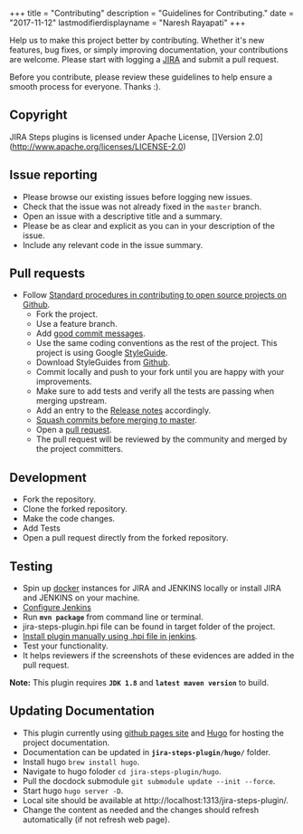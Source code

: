 +++
title = "Contributing"
description = "Guidelines for Contributing."
date = "2017-11-12"
lastmodifierdisplayname = "Naresh Rayapati"
+++

Help us to make this project better by contributing. Whether it's new features, bug fixes, or simply improving documentation, your contributions are welcome. Please start with logging a [JIRA][1] and submit a pull request.

Before you contribute, please review these guidelines to help ensure a smooth process for everyone. Thanks :).

## Copyright

JIRA Steps plugins is licensed under Apache License, []Version 2.0](http://www.apache.org/licenses/LICENSE-2.0)

## Issue reporting

* Please browse our existing issues before logging new issues.
* Check that the issue was not already fixed in the `master` branch.
* Open an issue with a descriptive title and a summary.
* Please be as clear and explicit as you can in your description of the issue.
* Include any relevant code in the issue summary.

## Pull requests

* Follow [Standard procedures in contributing to open source projects on Github][2].
  * Fork the project.
  * Use a feature branch.
  * Add [good commit messages][3].
  * Use the same coding conventions as the rest of the project. This project is using Google [StyleGuide](https://google.github.io/styleguide/javaguide.html).
  * Download StyleGuides from [Github](https://github.com/google/styleguide).
  * Commit locally and push to your fork until you are happy with your improvements.
  * Make sure to add tests and verify all the tests are passing when merging upstream.
  * Add an entry to the [Release notes][4] accordingly.
  * [Squash commits before merging to master][5].
  * Open a [pull request][6].
  * The pull request will be reviewed by the community and merged by the project committers.

## Development

* Fork the repository.
* Clone the forked repository.
* Make the code changes.
* Add Tests
* Open a pull request directly from the forked repository.

## Testing

* Spin up [docker](https://www.docker.com/) instances for JIRA and JENKINS locally or install JIRA and JENKINS on your machine.
* [Configure Jenkins](https://jenkinsci.github.io/jira-steps-plugin/config.html)
* Run **`mvn package`** from command line or terminal.
* jira-steps-plugin.hpi file can be found in target folder of the project.
* [Install plugin manually using .hpi file in jenkins](https://jenkins.io/doc/book/managing/plugins/#advanced-installation).
* Test your functionality.
* It helps reviewers if the screenshots of these evidences are added in the pull request.

**Note:** This plugin requires **`JDK 1.8`** and **`latest maven version`** to build.

## Updating Documentation

* This plugin currently using [github pages site](https://pages.github.com/) and [Hugo](http://gohugo.io/) for hosting the project documentation.
* Documentation can be updated in **`jira-steps-plugin/hugo/`** folder.
* Install hugo `brew install hugo`.
* Navigate to hugo foloder `cd jira-steps-plugin/hugo`.
* Pull the docdock submodule `git submodule update --init --force`.
* Start hugo `hugo server -D`.
* Local site should be available at http://localhost:1313/jira-steps-plugin/.
* Change the content as needed and the changes should refresh automatically (if not refresh web page).

[1]: http://issues.jenkins-ci.org/secure/IssueNavigator.jspa?mode=hide&reset=true&jqlQuery=project+%3D+JENKINS+AND+status+in+%28Open%2C+%22In+Progress%22%2C+Reopened%29+AND+component+%3D+%27jira-steps-plugin%27
[2]: http://gun.io/blog/how-to-github-fork-branch-and-pull-request
[3]: http://tbaggery.com/2008/04/19/a-note-about-git-commit-messages.html
[4]: ./release_notes.html
[5]: http://gitready.com/advanced/2009/02/10/squashing-commits-with-rebase.html
[6]: https://help.github.com/articles/using-pull-requests
